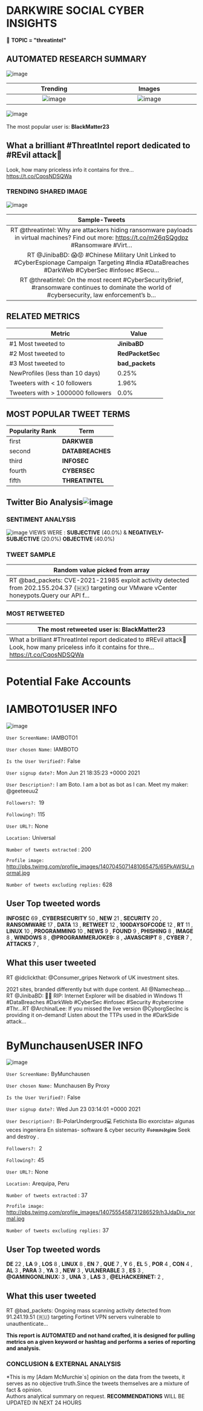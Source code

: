 # DARKWIRE SOCIAL CYBER INSIGHTS 
&#x1F34E; **TOPIC = "threatintel"**

## AUTOMATED RESEARCH SUMMARY
  ![image](darkLogo.png)   

|  Trending  |   Images | 
:-------------------------:|:-------------------------:
|  ![image](assets/threatintel/imageFile1.jpg)     <img width=200/> | ![image](assets/threatintel/imageFile2.jpg) <img width=200/> |   
 
 
![image](assets/threatintel/TWEETS.png)
<br></br>
The most popular user is: **BlackMatter23**  
 

## What a brilliant #ThreatIntel report dedicated to #REvil attack👏
Look, how many priceless info it contains for thre… https://t.co/CqosNDSQWa 

  




### TRENDING SHARED IMAGE

![image](assets/threatintel/twitterPostedImage.png)



|                **Sample-Tweets**        |
| :-------------: |
| RT @threatintel: Why are attackers hiding ransomware payloads in virtual machines? Find out more: https://t.co/m26qSQgdpz #Ransomware #Virt… |
| RT @JinibaBD: 😱😡 #Chinese Military Unit Linked to #CyberEspionage Campaign Targeting #India #DataBreaches #DarkWeb #CyberSec #infosec #Secu… |
| RT @threatintel: On the most recent #CyberSecurityBrief, #ransomware continues to dominate the world of #cybersecurity, law enforcement’s b… |

## RELATED METRICS<br>
| Metric | Value |
| ------------- | ------------- |
| #1 Most tweeted to  | **JinibaBD** |
| #2 Most tweeted to  | **RedPacketSec** |
| #3 Most tweeted to  | **bad_packets** |
| NewProfiles (less than 10 days) | 0.25%  |
| Tweeters with < 10 followers  | 1.96%|
| Tweeters with > 1000000 followers  | 0.0%  |



## MOST POPULAR TWEET TERMS 


| Popularity Rank  | Term |
| ------------- | ------------- |
| first  | **DARKWEB**  |
| second  | **DATABREACHES**  |
| third  | **INFOSEC** |
| fourth  | **CYBERSEC**  |
| fifth  | **THREATINTEL**  |


## Twitter Bio Analysis![image](assets/threatintel/BIO.png)
### SENTIMENT ANALYSIS
![image](assets/threatintel/sentiment.png)
VIEWS WERE : **SUBJECTIVE**  (40.0%) & **NEGATIVELY-SUBJECTIVE** (20.0%) **OBJECTIVE** (40.0%)

### TWEET SAMPLE 
| Random value picked from array |
| ------------- |
|RT @bad_packets: CVE-2021-21985 exploit activity detected from 202.155.204.37 (🇭🇰) targeting our VMware vCenter honeypots.Query our API f… |

### MOST RETWEETED 

| The most retweeted user is: **BlackMatter23**  |
| ------------- |
| What a brilliant #ThreatIntel report dedicated to #REvil attack👏Look, how many priceless info it contains for thre… https://t.co/CqosNDSQWa |

# Potential Fake Accounts
 
# IAMBOTO1USER INFO
![image](http://pbs.twimg.com/profile_images/1407045071481065475/65PkAWSU_normal.jpg)
 
`User ScreenName:` IAMBOTO1 
 
`User chosen Name:` IAMBOTO 
 
`Is the User Verified?:` False 
 
`User signup date?:` Mon Jun 21 18:35:23 +0000 2021 
 
`User Description?:` I am Boto. I am a bot as bot as I can. Meet my maker: @geeteeuu2 
 
`Followers?: `19 
 
`Following?:` 115 
 
`User URL?:` None 
 
`Location:` Universal 
 
`Number of tweets extracted`  : 200 
 
`Profile image:` http://pbs.twimg.com/profile_images/1407045071481065475/65PkAWSU_normal.jpg 
 
`Number of tweets excluding replies:` 628 
 

 

 
## User Top tweeted words 
 
**INFOSEC** 69 , **CYBERSECURITY** 50 , **NEW** 21 , **SECURITY** 20 , **RANSOMWARE** 17 , **DATA** 13 , **RETWEET** 12 , **100DAYSOFCODE** 12 , **RT** 11 , **LINUX** 10 , **PROGRAMMING** 10 , **NEWS** 9 , **FOUND** 9 , **PHISHING** 8 , **IMAGE** 8 , **WINDOWS** 8 , **@PROGRAMMERJOKE9:** 8 , **JAVASCRIPT** 8 , **CYBER** 7 , **ATTACKS** 7 , 
 
## What this user tweeted
 
RT @idclickthat: @Consumer_gripes Network of UK investment sites. 

2021 sites, branded differently but with dupe content. All @Namecheap.…RT @JinibaBD: 🥲🥲 RIP: Internet Explorer will be disabled in Windows 11 #DataBreaches #DarkWeb #CyberSec #infosec #Security #cybercrime #Thr…RT @ArchinalLee: If you missed the live version @CyborgSecInc is providing it on-demand! Listen about the TTPs used in the #DarkSide attack…
 
# ByMunchausenUSER INFO
![image](http://pbs.twimg.com/profile_images/1407555458731286529/h3JdaDix_normal.jpg)
 
`User ScreenName:` ByMunchausen 
 
`User chosen Name:` Munchausen By Proxy 
 
`Is the User Verified?:` False 
 
`User signup date?:` Wed Jun 23 03:14:01 +0000 2021 
 
`User Description?:` Bi-PolarUndergroud💻 Fetichista Bio exorcista💀 algunas veces ingeniera En sistemas- software & cyber security #𝖘𝖔𝖒𝖔𝖘𝖑𝖊𝖌𝖎𝖔𝖓
Seek and destroy . 
 
`Followers?: `2 
 
`Following?:` 45 
 
`User URL?:` None 
 
`Location:` Arequipa, Peru 
 
`Number of tweets extracted`  : 37 
 
`Profile image:` http://pbs.twimg.com/profile_images/1407555458731286529/h3JdaDix_normal.jpg 
 
`Number of tweets excluding replies:` 37 
 

 

 
## User Top tweeted words 
 
**DE** 22 , **LA** 9 , **LOS** 8 , **LINUX** 8 , **EN** 7 , **QUE** 7 , **Y** 6 , **EL** 5 , **POR** 4 , **CON** 4 , **AL** 3 , **PARA** 3 , **YA** 3 , **NEW** 3 , **VULNERABLE** 3 , **ES** 3 , **@GAMINGONLINUX:** 3 , **UNA** 3 , **LAS** 3 , **@ELHACKERNET:** 2 , 
 
## What this user tweeted
 
RT @bad_packets: Ongoing mass scanning activity detected from 91.241.19.51 (🇷🇺) targeting Fortinet VPN servers vulnerable to unauthenticate…
 

<b> This report is AUTOMATED and not hand crafted, it is designed for pulling metrics on a given keyword or hashtag and performs a series of reporting and analysis.</b>  
### CONCLUSION & EXTERNAL ANALYSIS

*This is my [Adam McMurchie`s] opinion on the data from the tweets, it serves as no objective truth.Since the tweets themselves are a mixture of fact & opinion.<br>
Authors analytical summary on request.
**RECOMMENDATIONS** WILL BE UPDATED IN NEXT  24 HOURS <br>